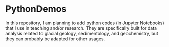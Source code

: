 # PythonDemos
In this repository, I am planning to add python codes (in Jupyter Notebooks) that I use in teaching and/or research. They are specifically built for data analysis related to glacial geology, sedimentology, and geochemistry, but they can probably be adapted for other usages. 
